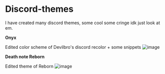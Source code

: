 # Discord-themes



I have created many discord themes, some cool  some cringe idk just look at em.


**Onyx**


Edited color scheme of Devilbro's discord recolor + some snippets
![image](https://user-images.githubusercontent.com/96373496/193575540-41dd5893-fcdf-4e41-a99d-fd686f25948d.png)



**Death note Reborn**


Edited theme of Reborn
![image](https://user-images.githubusercontent.com/96373496/193575639-963d1535-a5ae-45e4-9d59-b21c2748dc30.png)

